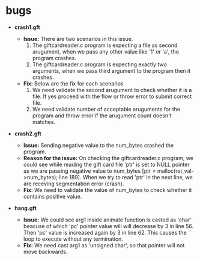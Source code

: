 # bugs

* **crash1.gft**
	* **Issue:**
		There are two scenarios in this issue.
		1. The giftcardreader.c program is expecting a file as second arugument, when we pass any other value like '1' or 'a', the program crashes.
		2. The giftcardreader.c program is expecting exactly two arguments, when we pass third argument to the program then it crashes.
	* **Fix:**
		Below are the fix for each scenarios
		1. We need validate the second arugument to check whether it is a file. If yes proceed with the flow or throw error to submit correct file.
		2. We need validate number of acceptable aruguments for the program and throw error if the arugument count doesn't matches.

* **crash2.gft**
	* **Issue:**
		Sending negative value to the num_bytes crashed the program.
	* **Reason for the issue:**
		On checking the giftcardreader.c program, we could see while reading the gift card file 'ptr' is set to NULL pointer as we are passing negative value to num_bytes [ptr = malloc(ret_val->num_bytes); line 189]. When we try to read 'ptr' in the next line, we are receving segmentation error (crash).
	* **Fix:**
		We need to validate the value of num_bytes to check whether it contains positive value.

* **hang.gft**
	* **Issue:**
		We could see arg1 inside animate function is casted as 'char' beacuse of which 'pc' pointer value will will decrease by 3 in line 56. Then 'pc' value is increased again by 3 in line 62. This causes the loop to execute without any termination.
	* **Fix:**
		We need cast arg1 as 'unsigned char', so that pointer will not move backwards.
